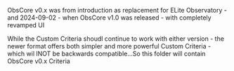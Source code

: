 ObsCore v0.x was from introduction as replacement for ELite Observatory - and 2024-09-02 - when ObsCore v1.0 was  released - with completely revamped UI

While the Custom Criteria shoudl continue to work with either version - the newer format offers both simpler and more powerful Custom Criteria - which wil lNOT be backwards compatible...So this folder will contain ObsCore v0.x Criteria
